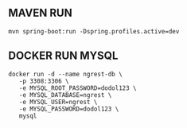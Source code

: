 ## MAVEN RUN
```
mvn spring-boot:run -Dspring.profiles.active=dev
```



## DOCKER RUN MYSQL
```
docker run -d --name ngrest-db \
   -p 3308:3306 \
   -e MYSQL_ROOT_PASSWORD=dodol123 \
   -e MYSQL_DATABASE=ngrest \
   -e MYSQL_USER=ngrest \
   -e MYSQL_PASSWORD=dodol123 \
   mysql
```

